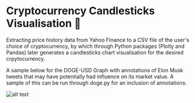 # Cryptocurrency Candlesticks Visualisation 👀

Extracting price history data from Yahoo Finance to a CSV file of the user's choice of cryptocurrency, by which through Python packages (Plotly and Pandas) later generates a candlesticks chart visualisation for the desired crpytocurrency.

A sample below for the DOGE-USD Graph with annotations of Elon Musk tweets that may have potentially had influence on its market value. A sample of this can be run through doge.py for an inclusion of annotations.  

![alt text](https://github.com/nikhilnlakhwani/crypto-candlesticks/blob/main/doge_sample.png?raw=true)
